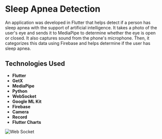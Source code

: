 # Sleep Apnea Detection

An application was developed in Flutter that helps detect if a person has sleep apnea with the support of artificial intelligence. It takes a photo of the user's eye and sends it to MediaPipe to determine whether the eye is open or closed. It also captures sound from the phone's microphone. Then, it categorizes this data using Firebase and helps determine if the user has sleep apnea.

## Technologies Used

- **Flutter**
- **GetX**
- **MediaPipe**
- **Python**
- **WebSocket**
- **Google ML Kit**
- **Firebase**
- **Camera**
- **Record**
- **Flutter Charts**

![Web Socket](https://github.com/user-attachments/assets/e1d01beb-17ba-4e95-a4e6-9840e02e871f)
